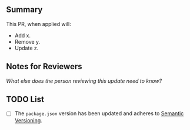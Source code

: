 ## Summary
This PR, when applied will:
- Add x.
- Remove y.
- Update z.

## Notes for Reviewers
_What else does the person reviewing this update need to know?_

## TODO List
* [ ] The `package.json` version has been updated and adheres to [Semantic Versioning](https://semver.org/spec/v2.0.0.html).
